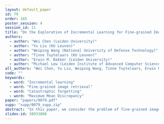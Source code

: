 ```yaml
---
layout: default_paper
id: 79
order: 165
poster_session: 4
session_id: 11
title: "On the Exploration of Incremental Learning for Fine-grained Image Retrieval"
authors:
  - author: "Wei Chen (Leiden University)"
  - author: "Yu Liu (KU Leuven)"
  - author: "Weiping Wang (National University of Defense Technology)"
  - author: "Tinne Tuytelaars (KU Leuven)"
  - author: "Erwin M. Bakker (Leiden University)"
  - author: "Michael Lew (Leiden Institute of Advanced Computer Science)"
all_authors: "Wei Chen, Yu Liu, Weiping Wang, Tinne Tuytelaars, Erwin M. Bakker and Michael Lew"
code: ""
keywords:
  - word: "Incremental learning"
  - word: "Fine-grained image retrieval"
  - word: "Catastrophic forgetting"
  - word: "Maximum Mean Discrepancy"
paper: "papers/0079.pdf"
supp: "supp/0079_supp.zip"
abstract: "In this paper, we consider the problem of fine-grained image retrieval in an incremental setting, when new categories are added over time. On the one hand, repeatedly training the representation on the extended dataset is time-consuming. On the other hand, fine-tuning the learned representation only with the new classes leads to catastrophic forgetting. To this end, we propose an incremental learning method to mitigate retrieval performance degradation caused by the forgetting issue. Without accessing any samples of the original classes, the classifier of the original network provides soft “labels” to transfer knowledge to train the adaptive network, so as to preserve the previous capability for classification. More importantly, a regularization function based on Maximum Mean Discrepancy is devised to minimize the discrepancy of new classes features from the original network and the adaptive network, respectively. Extensive experiments on two datasets show that our method effectively mitigates the catastrophic forgetting on the original classes while achieving high performance on the new classes."
slides-id: 38933880
---
```

